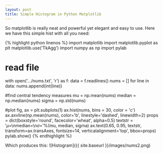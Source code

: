 ```yaml
---
layout: post
title: Simple Histogram in Python Matplotlib
---
```

So matplotlib is really neat and powerful yet elegant and easy to use. 
Here we have this simple hist with all you need:

{% highlight python linenos %}
import matplotlib
import matplotlib.pyplot as plt
matplotlib.use('TkAgg')
import numpy as np
import pylab

# read file
with open('.../nums.txt', 'r') as f:
    data = f.readlines()
    nums = []
    for line in data:
        nums.append(int(line))

#find central tendency measures
mu = np.mean(nums)
median = np.median(nums)
sigma = np.std(nums)

#plot
fig, ax = plt.subplots(1)
ax.hist(nums, bins = 30, color = 'c')
ax.axvline(np.mean(nums), color='b', linestyle='dashed', linewidth=2)
props = dict(boxstyle='round', facecolor='wheat', alpha=0.5)
textstr = '$\mu=%.2f$\n$\mathrm{median}=%.2f$\n$\sigma=%.2f$'%(mu, median, sigma)
ax.text(0.65, 0.95, textstr, transform=ax.transAxes, fontsize=14,
        verticalalignment='top', bbox=props)
pylab.show()
{% endhighlight %}

Which produces this:
![Histogram]({{ site.baseurl }}/images/nums2.png)
